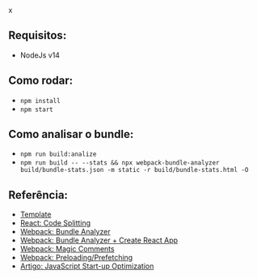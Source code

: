 x

## Requisitos:

- NodeJs v14

## Como rodar:

- `npm install`
- `npm start`

## Como analisar o bundle:

- `npm run build:analize`
- `npm run build -- --stats && npx webpack-bundle-analyzer build/bundle-stats.json -m static -r build/bundle-stats.html -O`

## Referência:

- [Template](https://github.com/flatlogic/react-material-admin)
- [React: Code Splitting](https://reactjs.org/docs/code-splitting.html)
- [Webpack: Bundle Analyzer](https://github.com/webpack-contrib/webpack-bundle-analyzer)
- [Webpack: Bundle Analyzer + Create React App](https://github.com/facebook/create-react-app/issues/3518#issuecomment-454144586)
- [Webpack: Magic Comments](https://webpack.js.org/api/module-methods/#magic-comments)
- [Webpack: Preloading/Prefetching](https://webpack.js.org/guides/code-splitting/#prefetchingpreloading-modules)
- [Artigo: JavaScript Start-up Optimization](https://developers.google.com/web/fundamentals/performance/optimizing-content-efficiency/javascript-startup-optimization)
